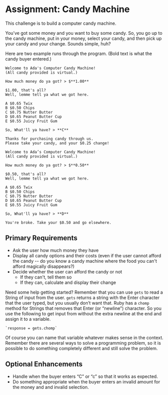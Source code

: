 # Assignment: Candy Machine

This challenge is to build a computer candy machine.

You’ve got some money and you want to buy some candy.  So, you go up to the candy machine, put in your money, select your candy, and then pick up your candy and your change.  Sounds simple, huh?

Here are two example runs through the program. (Bold text is what the candy buyer entered.)

```
Welcome to Ada's Computer Candy Machine!
(All candy provided is virtual.)

How much money do ya got? > $**1.00**

$1.00, that's all?
Well, lemme tell ya what we got here.

A $0.65 Twix
B $0.50 Chips
C $0.75 Nutter Butter
D $0.65 Peanut Butter Cup
E $0.55 Juicy Fruit Gum

So, What'll ya have? > **C**

Thanks for purchasing candy through us.
Please take your candy, and your $0.25 change!
```


```
Welcome to Ada’s Computer Candy Machine!
(All candy provided is virtual.)

How much money do ya got? > $**0.50**

$0.50, that's all?
Well, lemme tell ya what we got here.

A $0.65 Twix
B $0.50 Chips
C $0.75 Nutter Butter
D $0.65 Peanut Butter Cup
E $0.55 Juicy Fruit Gum

So, What'll ya have? > **D**

You're broke. Take your $0.50 and go elsewhere.
```

## Primary Requirements
- Ask the user how much money they have
- Display all candy options and their costs (even if the user cannot afford the candy -- do you know a candy machine where the food you can't afford magically disappears?)
- Decide whether the user can afford the candy or not
  - If they can't, tell them so
  - If they can, calculate and display their change

Need some help getting started? Remember that you can use `gets` to read a String of input from the user. `gets` returns a string with the Enter character that the user typed, but you usually don’t want that. Ruby has a `chomp` method for Strings that removes that Enter (or “newline”) character. So you use the following to get input from without the extra newline at the end and assign it to a variable.

	`response = gets.chomp`

Of course you can name that variable whatever makes sense in the context. Remember there are several ways to solve a programming problem, so it is possible to do something completely different and still solve the problem.

## Optional Enhancements
- Handle when the buyer enters “C” or “c” so that it works as expected.
- Do something appropriate when the buyer enters an invalid amount for the money and and invalid selection.
